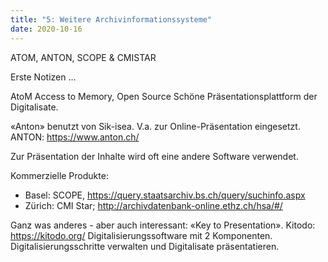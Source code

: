 ```yaml
---
title: "5: Weitere Archivinformationssysteme"
date: 2020-10-16
---
```


ATOM, ANTON, SCOPE & CMISTAR

Erste Notizen ...

AtoM Access to Memory, Open Source
Schöne Präsentationsplattform der Digitalisate. 

«Anton» benutzt von Sik-isea. V.a. zur Online-Präsentation eingesetzt. 
ANTON: https://www.anton.ch/

Zur Präsentation der Inhalte wird oft eine andere Software verwendet.

Kommerzielle Produkte:
-	Basel: SCOPE, https://query.staatsarchiv.bs.ch/query/suchinfo.aspx
-	Zürich: CMI Star; http://archivdatenbank-online.ethz.ch/hsa/#/


Ganz was anderes - aber auch interessant:
«Key to Presentation». Kitodo: https://kitodo.org/
Digitalisierungssoftware mit 2 Komponenten. Digitalisierungsschritte verwalten und Digitalisate präsentatieren.
